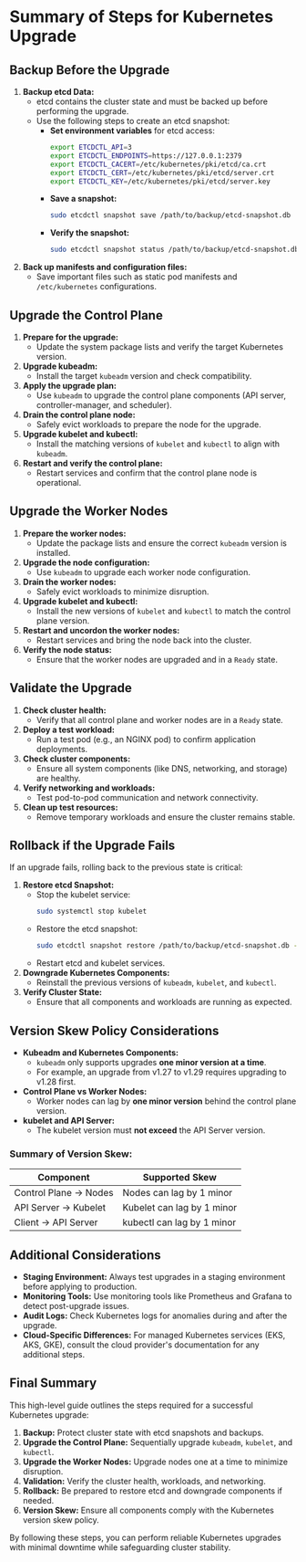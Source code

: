 # Summary of Steps for Kubernetes Upgrade

## Backup Before the Upgrade
1. **Backup etcd Data:**
   - etcd contains the cluster state and must be backed up before performing the upgrade.
   - Use the following steps to create an etcd snapshot:
     - **Set environment variables** for etcd access:
       ```bash
       export ETCDCTL_API=3
       export ETCDCTL_ENDPOINTS=https://127.0.0.1:2379
       export ETCDCTL_CACERT=/etc/kubernetes/pki/etcd/ca.crt
       export ETCDCTL_CERT=/etc/kubernetes/pki/etcd/server.crt
       export ETCDCTL_KEY=/etc/kubernetes/pki/etcd/server.key
       ```
     - **Save a snapshot:**
       ```bash
       sudo etcdctl snapshot save /path/to/backup/etcd-snapshot.db
       ```
     - **Verify the snapshot:**
       ```bash
       sudo etcdctl snapshot status /path/to/backup/etcd-snapshot.db
       ```
2. **Back up manifests and configuration files:**
   - Save important files such as static pod manifests and `/etc/kubernetes` configurations.

## Upgrade the Control Plane
1. **Prepare for the upgrade:**
   - Update the system package lists and verify the target Kubernetes version.
2. **Upgrade kubeadm:**
   - Install the target `kubeadm` version and check compatibility.
3. **Apply the upgrade plan:**
   - Use `kubeadm` to upgrade the control plane components (API server, controller-manager, and scheduler).
4. **Drain the control plane node:**
   - Safely evict workloads to prepare the node for the upgrade.
5. **Upgrade kubelet and kubectl:**
   - Install the matching versions of `kubelet` and `kubectl` to align with `kubeadm`.
6. **Restart and verify the control plane:**
   - Restart services and confirm that the control plane node is operational.

## Upgrade the Worker Nodes
1. **Prepare the worker nodes:**
   - Update the package lists and ensure the correct `kubeadm` version is installed.
2. **Upgrade the node configuration:**
   - Use `kubeadm` to upgrade each worker node configuration.
3. **Drain the worker nodes:**
   - Safely evict workloads to minimize disruption.
4. **Upgrade kubelet and kubectl:**
   - Install the new versions of `kubelet` and `kubectl` to match the control plane version.
5. **Restart and uncordon the worker nodes:**
   - Restart services and bring the node back into the cluster.
6. **Verify the node status:**
   - Ensure that the worker nodes are upgraded and in a `Ready` state.

## Validate the Upgrade
1. **Check cluster health:**
   - Verify that all control plane and worker nodes are in a `Ready` state.
2. **Deploy a test workload:**
   - Run a test pod (e.g., an NGINX pod) to confirm application deployments.
3. **Check cluster components:**
   - Ensure all system components (like DNS, networking, and storage) are healthy.
4. **Verify networking and workloads:**
   - Test pod-to-pod communication and network connectivity.
5. **Clean up test resources:**
   - Remove temporary workloads and ensure the cluster remains stable.

## Rollback if the Upgrade Fails
If an upgrade fails, rolling back to the previous state is critical:
1. **Restore etcd Snapshot:**
   - Stop the kubelet service:
     ```bash
     sudo systemctl stop kubelet
     ```
   - Restore the etcd snapshot:
     ```bash
     sudo etcdctl snapshot restore /path/to/backup/etcd-snapshot.db --data-dir /var/lib/etcd
     ```
   - Restart etcd and kubelet services.
2. **Downgrade Kubernetes Components:**
   - Reinstall the previous versions of `kubeadm`, `kubelet`, and `kubectl`.
3. **Verify Cluster State:**
   - Ensure that all components and workloads are running as expected.

## Version Skew Policy Considerations
- **Kubeadm and Kubernetes Components:**
   - `kubeadm` only supports upgrades **one minor version at a time**.
   - For example, an upgrade from v1.27 to v1.29 requires upgrading to v1.28 first.
- **Control Plane vs Worker Nodes:**
   - Worker nodes can lag by **one minor version** behind the control plane version.
- **kubelet and API Server:**
   - The kubelet version must **not exceed** the API Server version.

### Summary of Version Skew:
| Component               | Supported Skew           |
|-------------------------|--------------------------|
| Control Plane -> Nodes  | Nodes can lag by 1 minor |
| API Server -> Kubelet   | Kubelet can lag by 1 minor |
| Client -> API Server    | kubectl can lag by 1 minor |

## Additional Considerations
- **Staging Environment:** Always test upgrades in a staging environment before applying to production.
- **Monitoring Tools:** Use monitoring tools like Prometheus and Grafana to detect post-upgrade issues.
- **Audit Logs:** Check Kubernetes logs for anomalies during and after the upgrade.
- **Cloud-Specific Differences:** For managed Kubernetes services (EKS, AKS, GKE), consult the cloud provider's documentation for any additional steps.

## Final Summary
This high-level guide outlines the steps required for a successful Kubernetes upgrade:
1. **Backup:** Protect cluster state with etcd snapshots and backups.
2. **Upgrade the Control Plane:** Sequentially upgrade `kubeadm`, `kubelet`, and `kubectl`.
3. **Upgrade the Worker Nodes:** Upgrade nodes one at a time to minimize disruption.
4. **Validation:** Verify the cluster health, workloads, and networking.
5. **Rollback:** Be prepared to restore etcd and downgrade components if needed.
6. **Version Skew:** Ensure all components comply with the Kubernetes version skew policy.

By following these steps, you can perform reliable Kubernetes upgrades with minimal downtime while safeguarding cluster stability.

